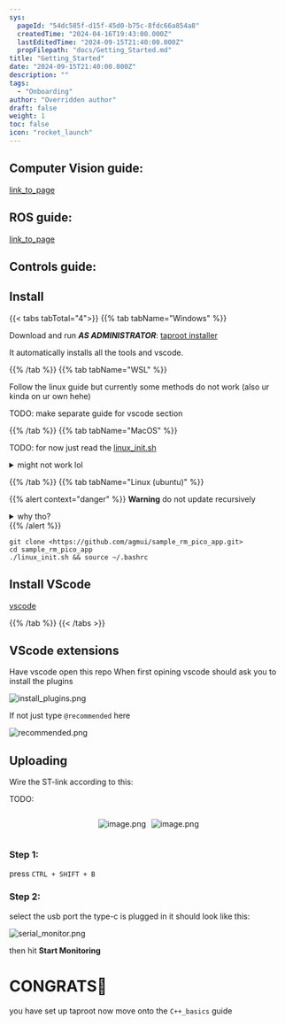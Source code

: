 ```yaml
---
sys:
  pageId: "54dc585f-d15f-45d0-b75c-8fdc66a854a8"
  createdTime: "2024-04-16T19:43:00.000Z"
  lastEditedTime: "2024-09-15T21:40:00.000Z"
  propFilepath: "docs/Getting_Started.md"
title: "Getting_Started"
date: "2024-09-15T21:40:00.000Z"
description: ""
tags:
  - "Onboarding"
author: "Overridden author"
draft: false
weight: 1
toc: false
icon: "rocket_launch"
---
```


## Computer Vision guide:

[link_to_page](86d45bc0-388b-4d26-8848-44f255f73d0e)

## ROS guide:

[link_to_page](3c76c1de-ec8f-46d6-8b0a-294005edc2d5)

## Controls guide:

## Install

{{< tabs tabTotal="4">}}
{{% tab tabName="Windows" %}}

Download and run _**AS ADMINISTRATOR**_: [taproot installer](https://github.com/Thornbots/TeachingFreshies/releases/tag/1.0)

It automatically installs all the tools and vscode.

{{% /tab %}}
{{% tab tabName="WSL" %}}

Follow the linux guide but currently some methods do not work (also ur kinda on ur own hehe)

TODO: make separate guide for vscode section

{{% /tab %}}
{{% tab tabName="MacOS" %}}

TODO: for now just read the [linux_init.sh](https://github.com/agmui/sample_rm_pico_app/blob/main/linux_init.sh)

<details>
<summary>might not work lol</summary>

`brew install libusb pkg-config`

Next install: [vscode](https://code.visualstudio.com/Download)

</details>

{{% /tab %}}
{{% tab tabName="Linux (ubuntu)" %}}

{{% alert context="danger" %}}
**Warning** do not update recursively
<details>
<summary>why tho?</summary>
There are some submodules that may go on for a while (like tinyusb) and I highly
recommend you don't need to get them.
If you want to see what submodules I update just look in `linux_init.sh`
</details>
{{% /alert %}}

```shell
git clone <https://github.com/agmui/sample_rm_pico_app.git>
cd sample_rm_pico_app
./linux_init.sh && source ~/.bashrc
```

## Install VScode

[vscode](https://code.visualstudio.com/Download)

{{% /tab %}}
{{< /tabs >}}

## VScode extensions

Have vscode open this repo
When first opining vscode should ask you to install the plugins

![install_plugins.png](https://prod-files-secure.s3.us-west-2.amazonaws.com/d518164a-d88e-44d1-a4ee-3adb3bd8bce0/89bd30f0-1825-4e77-867b-0a41ce370880/install_plugins.png?X-Amz-Algorithm=AWS4-HMAC-SHA256&X-Amz-Content-Sha256=UNSIGNED-PAYLOAD&X-Amz-Credential=ASIAZI2LB4662WOCEBOY%2F20250319%2Fus-west-2%2Fs3%2Faws4_request&X-Amz-Date=20250319T050818Z&X-Amz-Expires=3600&X-Amz-Security-Token=IQoJb3JpZ2luX2VjEBQaCXVzLXdlc3QtMiJHMEUCIQCx1qxGBZXUi5CLHOSEY29dT%2FxAlpqd%2FqXgLSkHalIZhAIgHnSYIQkaLDzrw9N80LZIqnup7vlUkoyhQsXmfp698AAq%2FwMIbRAAGgw2Mzc0MjMxODM4MDUiDEeJUMVyyVavl3GFUSrcA2tlibjHxgNDNXpjKYYAyckOP6zLvA6wCE8BVEC7ut29KbBL1injBCGJel8lFnTLJFVvqS%2Bbet%2FxZw1r6C5RwofLAMzjMUTeOpn7Lp1tPVL8ysJmZ6xd8rllnknY0pqKEbsZwCc3Uvd3adWcU0jJJFSECrJNQ94MQ5JaZA3sQ0hG4e2LOhWDViLansRdFc8w6rSipgrTQbSAJDtZ2X3TTAouhBWumjU8fj8Dnjg4YXCBKzSyB5UrUIpQQQajXitHqxEpp9Nqhx10bIWV7kub%2F2i31P4qctaEGnR%2BjTSnMTgsgrRqETZ8DskqBWzP3vhdx5KzdYNkWfSiUTminn9VjbBcxwc7p7XcTZE18LZZnFwEEVHyu%2F5Fi0g5if6qSktD92ma7%2Ftre5OhSMC2g7uL4%2BGWIvTHW6qfM7UtjOBQx0jVMY6qYWiE2N9qCW7Fk%2BfX9bzGbPH8bZDqns1deBnSyPgjCEpYXpHNoydrJcrqRq%2BwZjvzH5MOwhxZEMysSd2pIgzaQ36FljIXdWBVVagx6La43eah%2FMajC1JeEEs4jYErZGEgoAwfnluw9vPlo3HujNKIabz53%2BEiK8ieBFGTozvflTjty8ww%2BwhBRQrk1FrkA2stx0GzWDo57JdPMMr%2B6L4GOqUB4cRbSh6IyPd%2FLdVa8rqNwDhH3fhf%2F4wEthp7OOZ3xoENYCutIZdZtXwlvEw%2BqxFdpiCw3Obw%2FbbqSxEM3hmT1D8cVf33WetpQuFZ9F33JZMfT9MwijUj9nvRO5CKk1w6W%2B6cwrm3se7A6CQxlSsbFuisn7%2FVn%2BLezY6rjK5G3eRqcaGAhvPQ%2Fg3kgcwS2eihXDd1c9XNH%2FnEKJ1BIlOZWQu%2Bmi5w&X-Amz-Signature=a1fa86f2cd387422e901562f75981f05cc82e85f56332fbc61c62d68611beeaf&X-Amz-SignedHeaders=host&x-id=GetObject)

If not just type `@recommended` here  

![recommended.png](https://prod-files-secure.s3.us-west-2.amazonaws.com/d518164a-d88e-44d1-a4ee-3adb3bd8bce0/61e661e9-5d85-4dfc-be0d-8d2097a5e793/recommended.png?X-Amz-Algorithm=AWS4-HMAC-SHA256&X-Amz-Content-Sha256=UNSIGNED-PAYLOAD&X-Amz-Credential=ASIAZI2LB4662WOCEBOY%2F20250319%2Fus-west-2%2Fs3%2Faws4_request&X-Amz-Date=20250319T050818Z&X-Amz-Expires=3600&X-Amz-Security-Token=IQoJb3JpZ2luX2VjEBQaCXVzLXdlc3QtMiJHMEUCIQCx1qxGBZXUi5CLHOSEY29dT%2FxAlpqd%2FqXgLSkHalIZhAIgHnSYIQkaLDzrw9N80LZIqnup7vlUkoyhQsXmfp698AAq%2FwMIbRAAGgw2Mzc0MjMxODM4MDUiDEeJUMVyyVavl3GFUSrcA2tlibjHxgNDNXpjKYYAyckOP6zLvA6wCE8BVEC7ut29KbBL1injBCGJel8lFnTLJFVvqS%2Bbet%2FxZw1r6C5RwofLAMzjMUTeOpn7Lp1tPVL8ysJmZ6xd8rllnknY0pqKEbsZwCc3Uvd3adWcU0jJJFSECrJNQ94MQ5JaZA3sQ0hG4e2LOhWDViLansRdFc8w6rSipgrTQbSAJDtZ2X3TTAouhBWumjU8fj8Dnjg4YXCBKzSyB5UrUIpQQQajXitHqxEpp9Nqhx10bIWV7kub%2F2i31P4qctaEGnR%2BjTSnMTgsgrRqETZ8DskqBWzP3vhdx5KzdYNkWfSiUTminn9VjbBcxwc7p7XcTZE18LZZnFwEEVHyu%2F5Fi0g5if6qSktD92ma7%2Ftre5OhSMC2g7uL4%2BGWIvTHW6qfM7UtjOBQx0jVMY6qYWiE2N9qCW7Fk%2BfX9bzGbPH8bZDqns1deBnSyPgjCEpYXpHNoydrJcrqRq%2BwZjvzH5MOwhxZEMysSd2pIgzaQ36FljIXdWBVVagx6La43eah%2FMajC1JeEEs4jYErZGEgoAwfnluw9vPlo3HujNKIabz53%2BEiK8ieBFGTozvflTjty8ww%2BwhBRQrk1FrkA2stx0GzWDo57JdPMMr%2B6L4GOqUB4cRbSh6IyPd%2FLdVa8rqNwDhH3fhf%2F4wEthp7OOZ3xoENYCutIZdZtXwlvEw%2BqxFdpiCw3Obw%2FbbqSxEM3hmT1D8cVf33WetpQuFZ9F33JZMfT9MwijUj9nvRO5CKk1w6W%2B6cwrm3se7A6CQxlSsbFuisn7%2FVn%2BLezY6rjK5G3eRqcaGAhvPQ%2Fg3kgcwS2eihXDd1c9XNH%2FnEKJ1BIlOZWQu%2Bmi5w&X-Amz-Signature=68dfe24ffd84b612e9b4fa75311bcae9602cc6838b129493435dd23631ed3853&X-Amz-SignedHeaders=host&x-id=GetObject)

## Uploading

Wire the ST-link according to this:

TODO:

<div style="display: flex;flex-direction: row; column-gap:10px; max-width: 630px;justify-content: center;">
<div>

![image.png](https://prod-files-secure.s3.us-west-2.amazonaws.com/d518164a-d88e-44d1-a4ee-3adb3bd8bce0/210ecb78-1116-4d7b-b9b7-2292f66fa2c2/image.png?X-Amz-Algorithm=AWS4-HMAC-SHA256&X-Amz-Content-Sha256=UNSIGNED-PAYLOAD&X-Amz-Credential=ASIAZI2LB466Y5TKMSAQ%2F20250319%2Fus-west-2%2Fs3%2Faws4_request&X-Amz-Date=20250319T050819Z&X-Amz-Expires=3600&X-Amz-Security-Token=IQoJb3JpZ2luX2VjEBQaCXVzLXdlc3QtMiJHMEUCIQDgN8Hw61mPj98sHwLItS9SSry4zDsMhpdbwsY%2BG3O96QIgLiOEirytqgUkq8ohV5s47tqNBZQRjzFVIIcdS8IspJUq%2FwMIbRAAGgw2Mzc0MjMxODM4MDUiDE9s2MxEmN%2BWsDXqoCrcA7mtYcBlG4QR6TYzbBd3w995zl%2FrzoREjbAikUFnf7UP%2FBBHGEH2lIFfUHimVaoGrcoJRNYMNc%2BaSSZZ2WXW6DBX2kQO0TGEZMY1pU5zcPgMTDXdC2e23n1x1PmKvn7UoR8amIZPOh8OGS0Eq7MxlSCNvKsxpaAiZC%2BCkFt2WEt7NclNDXRdaHAg9Wt1gVlIQKAMST61mNXZVM1DuwMJ%2Bxdcjqjh5FI1Oe9uiDh%2BPjhnUugSUxSDIfO2VOhI45KHWSwBBAgfIUr%2BIgajJnU4S92mT%2Ba5BrcNDwSRZqtuIMCnmYb7j5CYXGzr9BKr0E4qLKS8ltDy5joS7wjq7CiSx7l270rt2g5I%2BiN453C5v27U6u5sgGBBdtjD6bJq6eqCjD%2FegogYs0Ve1dtiDkqPV9uKbkSjWnO%2FpR8DLmbY%2B1zWhB3ANvi71OQLPFQrdxgwYjxoZKjIbBzP%2FP1StsBpPDesOAFnMotBJIRhpyxER6aoGc9ZYLZX9WaXNe%2FFKegPvzp05irm3sGUPyMlpa0S0nfHNVsE%2F9tOG%2FC9c%2FMgKHQP5C7761l1jx5glOr%2BCZFx5g0XjL4W%2BnJE3NZyazByEVnV64ct7P7L0qEW0WH8hoHxmcCsMQ9PkearP8YyMOT%2B6L4GOqUBaJ5Jiivchz3pwIBMYN2s0L4J4f%2BQ4UgPthnFx7dTdzaLW3y2Drd7LfPJpD5k1kcUb%2FReCGCTA1Im3U9sScXfceQKuhjHFyhHrZsCgk%2FgX8gE1oLv8aaJXn%2FGR6H2YQSR62xiy40cJvnSC9K%2B%2FXJJ9GLwf9VFQUxg66JY%2BxmIska83qY3wyr6Gyg%2FM2avdWJHIqrrIbDGxZoYHwUufRNsXh5FZin0&X-Amz-Signature=81ba99d801c71fe134bca1c021413175396c39241366dbbf5b7e2704cda2d7f0&X-Amz-SignedHeaders=host&x-id=GetObject)

</div>
<div>

![image.png](https://prod-files-secure.s3.us-west-2.amazonaws.com/d518164a-d88e-44d1-a4ee-3adb3bd8bce0/33a0fd0f-8ca6-4a86-8e09-26e95ded1fff/image.png?X-Amz-Algorithm=AWS4-HMAC-SHA256&X-Amz-Content-Sha256=UNSIGNED-PAYLOAD&X-Amz-Credential=ASIAZI2LB466SJ2QK2FH%2F20250319%2Fus-west-2%2Fs3%2Faws4_request&X-Amz-Date=20250319T050820Z&X-Amz-Expires=3600&X-Amz-Security-Token=IQoJb3JpZ2luX2VjEBQaCXVzLXdlc3QtMiJIMEYCIQC9sR2z6T9SygVTceXKjmyM1Zp4yvqpXZiG2wjjHY5Y5gIhAL%2B%2FpQnaJDebUe1D5k7kFBRzlbrmYFDvcrbhtsBCTE23Kv8DCG0QABoMNjM3NDIzMTgzODA1IgxazUBfPXq0KRiHHVcq3APGiUHWgEfMx%2FL%2B8ZdDIVVqdqTicxwujC4RoCQmz1hsdJi2MikIJUpA131RYVx2ga5Y5VtW%2BZPBGr5REz4DpXzfUfQJRMHY%2BEB%2BJF1OhXxL94DFoh9iV0i%2F8w5sl2pg2TKcQcokdaeqYFFByTY2kMfakW7TiNqY%2B9WLboQs749Vh5T1%2Bkiv1c50Djl%2FI36k4XQ3e0aqdVMOrj%2B0VXFHOcV40N8UfytA0WgwjrxnaiZDneOak1QmyR%2FmNWRVY006NOadRzMDiQG8bSDL%2BztE4qkQj%2F7w217PdIqH55Q%2BL93wyvAY1p0vO8%2BO8prnT1o5XYgBfNG8OzrDznemPTPEp7PeIZIfUM07xVYoByRVnMVph0azUFS%2BkY04mur2VWUfwoGftObSG8hDXLnGxV2ZpVvu%2B33FpBHwiOmAFIXWNQsRz7jhK0t4SPXpvS4ndSCQUQ5SQmt2UEAR6mb7AGiWuKb1EUyQGVh31MAnEGaSZY1QdVdhlhwuWphMjGu81ZEGrVFJyye9zzZtJgP18yZycqWwDbwuI6zelPFvWGueufDHH2mZ%2FAr39xECHHt%2BWEUwJvfqD%2FVunWoeRcw6d%2BPSBVoTGVWqjfu8C29qebznaoLtnj36a%2BwYuJL%2FMT79OzDi%2Fei%2BBjqkAXJaYYJpCFQ%2FRaiIm2D1ljcakIAd75L2usr1WV1HuVnwCVIAcHrjovmdxRlO2g88N%2FiTxi1rUpZJ53PQuww2I5wQt8EzzgyRyIHlJGldLgzqqAQLDPiSrvc19pprREjnHskafXpRXIX5T1wrBGSJ3aMXP09A5Zc%2BvENM0t1z1WqKCPFwEGAHUMnulPgfVE2o8VIeHR50iTIuHosz078w6%2B2ZSARy&X-Amz-Signature=44c0effe7cd6c172848a582e819e48847e968b5d9adfe3c37d5acf4dd8f369c3&X-Amz-SignedHeaders=host&x-id=GetObject)

</div>
</div>

### Step 1:

press `CTRL + SHIFT + B`

### Step 2:

select the usb port the type-c is plugged in it should look like this:

![serial_monitor.png](https://prod-files-secure.s3.us-west-2.amazonaws.com/d518164a-d88e-44d1-a4ee-3adb3bd8bce0/f03f4774-05d4-4393-b6a0-d5efb6d315ab/serial_monitor.png?X-Amz-Algorithm=AWS4-HMAC-SHA256&X-Amz-Content-Sha256=UNSIGNED-PAYLOAD&X-Amz-Credential=ASIAZI2LB4662WOCEBOY%2F20250319%2Fus-west-2%2Fs3%2Faws4_request&X-Amz-Date=20250319T050818Z&X-Amz-Expires=3600&X-Amz-Security-Token=IQoJb3JpZ2luX2VjEBQaCXVzLXdlc3QtMiJHMEUCIQCx1qxGBZXUi5CLHOSEY29dT%2FxAlpqd%2FqXgLSkHalIZhAIgHnSYIQkaLDzrw9N80LZIqnup7vlUkoyhQsXmfp698AAq%2FwMIbRAAGgw2Mzc0MjMxODM4MDUiDEeJUMVyyVavl3GFUSrcA2tlibjHxgNDNXpjKYYAyckOP6zLvA6wCE8BVEC7ut29KbBL1injBCGJel8lFnTLJFVvqS%2Bbet%2FxZw1r6C5RwofLAMzjMUTeOpn7Lp1tPVL8ysJmZ6xd8rllnknY0pqKEbsZwCc3Uvd3adWcU0jJJFSECrJNQ94MQ5JaZA3sQ0hG4e2LOhWDViLansRdFc8w6rSipgrTQbSAJDtZ2X3TTAouhBWumjU8fj8Dnjg4YXCBKzSyB5UrUIpQQQajXitHqxEpp9Nqhx10bIWV7kub%2F2i31P4qctaEGnR%2BjTSnMTgsgrRqETZ8DskqBWzP3vhdx5KzdYNkWfSiUTminn9VjbBcxwc7p7XcTZE18LZZnFwEEVHyu%2F5Fi0g5if6qSktD92ma7%2Ftre5OhSMC2g7uL4%2BGWIvTHW6qfM7UtjOBQx0jVMY6qYWiE2N9qCW7Fk%2BfX9bzGbPH8bZDqns1deBnSyPgjCEpYXpHNoydrJcrqRq%2BwZjvzH5MOwhxZEMysSd2pIgzaQ36FljIXdWBVVagx6La43eah%2FMajC1JeEEs4jYErZGEgoAwfnluw9vPlo3HujNKIabz53%2BEiK8ieBFGTozvflTjty8ww%2BwhBRQrk1FrkA2stx0GzWDo57JdPMMr%2B6L4GOqUB4cRbSh6IyPd%2FLdVa8rqNwDhH3fhf%2F4wEthp7OOZ3xoENYCutIZdZtXwlvEw%2BqxFdpiCw3Obw%2FbbqSxEM3hmT1D8cVf33WetpQuFZ9F33JZMfT9MwijUj9nvRO5CKk1w6W%2B6cwrm3se7A6CQxlSsbFuisn7%2FVn%2BLezY6rjK5G3eRqcaGAhvPQ%2Fg3kgcwS2eihXDd1c9XNH%2FnEKJ1BIlOZWQu%2Bmi5w&X-Amz-Signature=7e318284d23fa1effcf570fe09b95afbd2a2587f56ccc89cd60212d72ad82012&X-Amz-SignedHeaders=host&x-id=GetObject)

then hit **Start Monitoring**

# CONGRATS🎉

you have set up taproot now move onto the `C++_basics` guide
